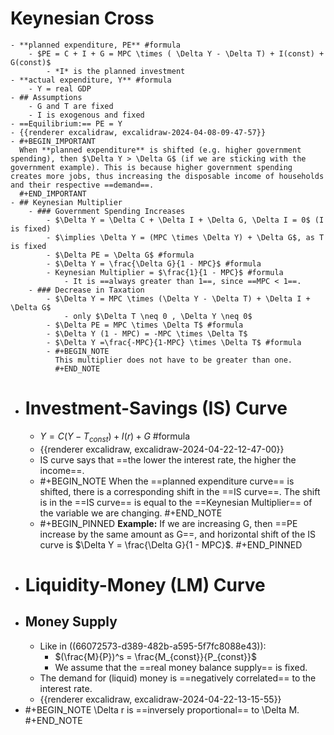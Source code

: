 # Keynesian Cross
	- **planned expenditure, PE** #formula
		- $PE = C + I + G = MPC \times ( \Delta Y - \Delta T) + I(const) + G(const)$
			- *I* is the planned investment
	- **actual expenditure, Y** #formula
		- Y = real GDP
	- ## Assumptions
		- G and T are fixed
		- I is exogenous and fixed
	- ==Equilibrium:== PE = Y
	- {{renderer excalidraw, excalidraw-2024-04-08-09-47-57}}
	- #+BEGIN_IMPORTANT
	  When **planned expenditure** is shifted (e.g. higher government spending), then $\Delta Y > \Delta G$ (if we are sticking with the government example). This is because higher government spending creates more jobs, thus increasing the disposable income of households and their respective ==demand==.
	  #+END_IMPORTANT
	- ## Keynesian Multiplier
		- ### Government Spending Increases
			- $\Delta Y = \Delta C + \Delta I + \Delta G, \Delta I = 0$ (I is fixed)
			- $\implies \Delta Y = (MPC \times \Delta Y) + \Delta G$, as T is fixed
			- $\Delta PE = \Delta G$ #formula
			- $\Delta Y = \frac{\Delta G}{1 - MPC}$ #formula
			- Keynesian Multiplier = $\frac{1}{1 - MPC}$ #formula
				- It is ==always greater than 1==, since ==MPC < 1==.
		- ### Decrease in Taxation
			- $\Delta Y = MPC \times (\Delta Y - \Delta T) + \Delta I + \Delta G$
				- only $\Delta T \neq 0 , \Delta Y \neq 0$
			- $\Delta PE = MPC \times \Delta T$ #formula
			- $\Delta Y (1 - MPC) = -MPC \times \Delta T$
			- $\Delta Y =\frac{-MPC}{1-MPC} \times \Delta T$ #formula
			- #+BEGIN_NOTE
			  This multiplier does not have to be greater than one.
			  #+END_NOTE
- # Investment-Savings (IS) Curve
	- $Y = C(Y - T_{const}) + I(r) + G$ #formula
	- {{renderer excalidraw, excalidraw-2024-04-22-12-47-00}}
	- IS curve says that ==the lower the interest rate, the higher the income==.
	- #+BEGIN_NOTE
	  When the ==planned expenditure curve== is shifted, there is a corresponding shift in the ==IS curve==. The shift is in the ==IS curve== is equal to the ==Keynesian Multiplier== of the variable we are changing.
	  #+END_NOTE
	- #+BEGIN_PINNED
	  __Example:__ If we are increasing G, then ==PE increase by the same amount as G==, and horizontal shift of the IS curve is $\Delta Y = \frac{\Delta G}{1 - MPC}$.
	  #+END_PINNED
- # Liquidity-Money (LM) Curve
- ## Money Supply
	- Like in ((66072573-d389-482b-a595-5f7fc8088e43)):
		- $(\frac{M}{P})^s = \frac{M_{const}}{P_{const}}$
		- We assume that the ==real money balance supply== is fixed.
	- The demand for (liquid) money is ==negatively correlated== to the interest rate.
	- {{renderer excalidraw, excalidraw-2024-04-22-13-15-55}}
- #+BEGIN_NOTE
  \Delta r is ==inversely proportional== to \Delta M.
  #+END_NOTE